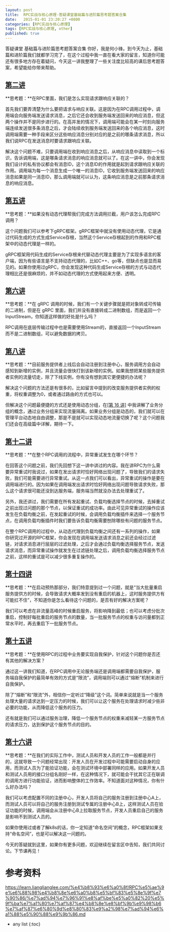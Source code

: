 ```yaml
---
layout: post
title:  RPC实战与核心原理-答疑课堂基础篇与进阶篇思考题答案合集
date:   2015-01-01 23:20:27 +0800
categories: [RPC实战与核心原理]
tags: [RPC实战与核心原理, other]
published: true
---
```




答疑课堂 基础篇与进阶篇思考题答案合集
你好，我是何小锋。到今天为止，基础篇和进阶篇我们就都学习完了，在这个过程中我一直在看大家的留言，知道你可能还有很多地方存在着疑问，今天这一讲我整理了一些关注度比较高的课后思考题答案，希望能给你带来帮助。

## [第二讲](https://time.geekbang.org/column/article/199651)

**思考题：**在RPC里面，我们是怎么实现请求跟响应关联的？

首先我们要弄清楚为什么要把请求与响应关联。这是因为在RPC调用过程中，调用端会向服务端发送请求消息，之后它还会收到服务端发送回来的响应消息，但这两个操作并不是同步进行的。在高并发的情况下，调用端可能会在某一时刻向服务端连续发送很多条消息之后，才会陆续收到服务端发送回来的各个响应消息，这时调用端需要一种手段来区分这些响应消息分别对应的是之前的哪条请求消息，所以我们说RPC在发送消息时要请求跟响应关联。

解决这个问题不难，只要调用端在收到响应消息之后，从响应消息中读取到一个标识，告诉调用端，这是哪条请求消息的响应消息就可以了。在这一讲中，你会发现我们设计的私有协议都会有消息ID，这个消息ID的作用就是起到请求跟响应关联的作用。调用端为每一个消息生成一个唯一的消息ID，它收到服务端发送回来的响应消息如果是同一消息ID，那么调用端就可以认为，这条响应消息是之前那条请求消息的响应消息。

## [第五讲](https://time.geekbang.org/column/article/205910)

**思考题：**如果没有动态代理帮我们完成方法调用拦截，用户该怎么完成RPC调用？

这个问题我们可以参考下gRPC框架。gRPC框架中就没有使用动态代理，它是通过代码生成的方式生成Service存根，当然这个Service存根起到的作用和RPC框架中的动态代理是一样的。

gRPC框架用代码生成的Service存根来代替动态代理主要是为了实现多语言的客户端，因为有些语言是不支持动态代理的，比如C++、go等，但缺点也是显而易见的。如果你使用过gRPC，你会发现这种代码生成Service存根的方式与动态代理相比还是很麻烦的，并不如动态代理的方式使用起来方便、透明。

## [第六讲](https://time.geekbang.org/column/article/206281)

**思考题：**在 gRPC 调用的时候，我们有一个关键步骤就是把对象转成可传输的二进制，但是在 gRPC 里面，我们并没有直接转成二进制数组，而是返回一个 InputStream，你知道这样做的好处是什么吗？

RPC调用在底层传输过程中也是需要使用Stream的，直接返回一个InputStream而不是二进制数组，可以避免数据的拷贝。

## [第八讲](https://time.geekbang.org/column/article/208171)

**思考题：**目前服务提供者上线后会自动注册到注册中心，服务调用方会自动感知到新增的实例，并且流量会很快打到该新增的实例。如果我想把某些服务提供者实例的流量切走，除了下线实例，你有没有想到其它更便捷的办法呢？

解决这个问题的方法还是有很多的，比如留言中提到的改变服务提供者实例的权重，将权重调整为0，或者通过路由的方式也可以。

但解决这个问题最便捷的方式还是使用动态分组，在[[第 16 讲]](https://time.geekbang.org/column/article/215668) 中我讲解了业务分组的概念，通过业务分组来实现流量隔离。如果业务分组是动态的，我们就可以在管理平台动态地自由调整，那是不是就可以实现动态地流量切换了呢？这个问题我们还会在高级篇中详解，期待一下。

## [第十二讲](https://time.geekbang.org/column/article/211261)

**思考题：**在整个RPC调用的流程中，异常重试发生在哪个环节？

在回答这个问题之前，我们先回想下这一讲中讲过的内容。我在讲RPC为什么需要异常重试时我说过，如果在发出请求时恰好网络出现问题了，导致我们的请求失败，我们可能需要进行异常重试。从这一点我们可以看出，异常重试的操作是要在调用端进行的。因为如果在调用端发出请求时恰好网络出现问题导致请求失败，那么这个请求很可能还没到达服务端，服务端当然就没办法去处理重试了。

另外，我还讲过，我们需要在所有发起重试、负载均衡选择节点的时候，去掉重试之前出现过问题的那个节点，以保证重试的成功率。由此可见异常重试的操作应该发生在负载均衡之前，在发起重试的时候，会调用负载均衡插件来选择一个服务节点，在调用负载均衡插件时我们要告诉负载均衡需要刨除哪些有问题的服务节点。

在整个RPC调用的过程中，从动态代理到负载均衡之间还有一系列的操作，如果你研究过开源的RPC框架，你会发现在调用端发送请求消息之前还会经过过滤链，对请求消息进行层层的过滤处理，之后才会通过负载均衡选择服务节点，发送请求消息，而异常重试操作就发生在过滤链处理之后，调用负载均衡选择服务节点之前，这样的重试是可以减少很多重复操作的。

## [第十四讲](https://time.geekbang.org/column/article/213967)

**思考题：**在启动预热那部分，我们特意提到过一个问题，就是“当大批量重启服务提供方的时候，会导致请求大概率发到没有重启的机器上，这时服务提供方有可能扛不住”，不知道你是怎么看待这个问题的，是否有好的解决方案呢？

我们可以考虑在非流量高峰的时候重启服务，将影响降到最低；也可以考虑分批次重启，控制好每批重启的服务节点的数量，当一批服务节点的权重与访问量都到正常水平时，再去重启下一批服务节点。

## [第十五讲](https://time.geekbang.org/column/article/213998)

**思考题：**在使用RPC的过程中业务要实现自我保护，针对这个问题你是否还有其他的解决方案？

通过这一讲我们知道，在RPC调用中无论服务端还是调用端都需要自我保护，服务端自我保护的最简单有效的方式是“限流”，调用端则可以通过“熔断”机制来进行自我保护。

除了“熔断”和“限流”外，相信你一定听过“降级”这个词。简单来说就是当一个服务处理大量的请求达到一定压力的时候，我们可以让这个服务在处理请求时减少些非必要的功能，从而降低这个服务的压力。

还有就是我们可以通过服务治理，降低一个服务节点的权重来减轻某一方服务节点的请求压力，达到保护这个服务节点的目的。

## [第十六讲](https://time.geekbang.org/column/article/215668)

**思考题：**在我们的实际工作中，测试人员和开发人员的工作一般都是并行的，这就导致一个问题经常出现：开发人员在开发过程中可能需要启动自身的应用，而测试人员为了能验证功能，会在测试环境中部署同样的应用。如果开发人员和测试人员用的接口分组名刚好一样，在这种情况下，就可能会干扰其它正在联调的调用方进行功能验证，进而影响整体的工作效率。不知道面对这种情况，你有什么好办法吗？

我们可以考虑配置不同的注册中心，开发人员将自己的服务注册到注册中心A上，而测试人员可以将自己的服务注册到测试专属的注册中心B上，这样测试人员在验证功能的时候，调用端会从注册中心B上拉取服务节点，开发人员重启自己的服务是影响不到测试人员的。

如果你使用过或者了解k8s的话，你一定知道“命名空间”的概念，RPC框架如果支持“命名空间”，也是可以解决这一问题的。

今天的答疑就到这里，如果你有更多问题，欢迎继续在留言区中告知，我们共同讨论。下节课再见！




# 参考资料

https://learn.lianglianglee.com/%e4%b8%93%e6%a0%8f/RPC%e5%ae%9e%e6%88%98%e4%b8%8e%e6%a0%b8%e5%bf%83%e5%8e%9f%e7%90%86/%e7%ad%94%e7%96%91%e8%af%be%e5%a0%82%20%e5%9f%ba%e7%a1%80%e7%af%87%e4%b8%8e%e8%bf%9b%e9%98%b6%e7%af%87%e6%80%9d%e8%80%83%e9%a2%98%e7%ad%94%e6%a1%88%e5%90%88%e9%9b%86.md

* any list
{:toc}
